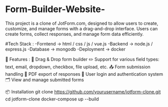 # Form-Builder-Website-
This project is a clone of JotForm.com, designed to allow users to create, customize, and manage forms with a drag-and-drop interface. Users can create forms, collect responses, and manage form data efficiently.

#Tech Stack :
-Forntend -> html / css / js / vue.js
-Backend -> node.js / express.js
-Database -> mongodb
-Deployment -> docker 

🚀 Features :
🧩 Drag & Drop form builder
✏️ Support for various field types: text, email, dropdown, checkbox, file upload, etc.
📤 Form submission handling
🧾 PDF export of responses
👤 User login and authentication system
🗂️ View and manage submitted forms


📦 Installation
git clone https://github.com/yourusername/jotform-clone.git
cd jotform-clone
docker-compose up --build


